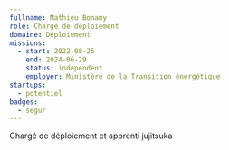 ```yaml
---
fullname: Mathieu Bonamy
role: Chargé de déploiement
domaine: Déploiement
missions:
  - start: 2022-08-25
    end: 2024-06-29
    status: independent
    employer: Ministère de la Transition énergétique
startups:
  - potentiel
badges:
  - segur
---
```



Chargé de déploiement et apprenti jujitsuka
